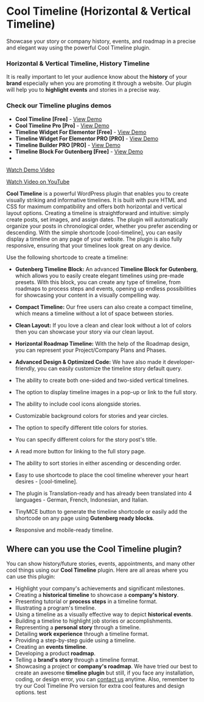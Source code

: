 # Cool Timeline (Horizontal & Vertical Timeline)
Showcase your story or company history, events, and roadmap in a precise and elegant way using the powerful Cool Timeline plugin.
### Horizontal & Vertical Timeline, History Timeline
It is really important to let your audience know about the **history** of your **brand** especially when you are promoting it through a website. Our plugin will help you to **highlight events** and stories in a precise way.
### Check our Timeline plugins demos
- **Cool Timeline [Free]** - [View Demo](https://cooltimeline.com/demo/cool-timeline-free/?utm_source=ctl_plugin&utm_medium=readme&utm_campaign=demo&utm_content=view_free_demo)
- **Cool Timeline Pro [Pro]** - [View Demo](https://cooltimeline.com/demo/cool-timeline-pro/?utm_source=ctl_plugin&utm_medium=readme&utm_campaign=demo&utm_content=view_pro_demo)
- **Timeline Widget For Elementor [Free]** - [View Demo](https://cooltimeline.com/demo/elementor-timeline/free/?utm_source=ctl_plugin&utm_medium=readme&utm_campaign=demo&utm_content=twea_free_demo)
- **Timeline Widget For Elementor PRO [PRO]** - [View Demo](https://cooltimeline.com/demo/elementor-timeline/?utm_source=ctl_plugin&utm_medium=readme&utm_campaign=demo&utm_content=twea_pro_demo)
- **Timeline Builder PRO [PRO]** - [View Demo](https://cooltimeline.com/demo/timeline-builder-pro/?utm_source=ctl_plugin&utm_medium=readme&utm_campaign=demo&utm_content=tbp_view_demo)
- **Timeline Block For Gutenberg [Free]** - [View Demo](https://cooltimeline.com/demo/gutenberg-timeline-block/?utm_source=ctl_plugin&utm_medium=readme&utm_campaign=demo&utm_content=tbg_demo)
- 
[Watch Demo Video](https://youtu.be/GElgo91RAmE)

[Watch Video on YouTube](https://www.youtube.com/watch?v=QkjCEnz2RoQ)

**Cool Timeline** is a powerful WordPress plugin that enables you to create visually striking and informative timelines. It is built with pure HTML and CSS for maximum compatibility and offers both horizontal and vertical layout options.
Creating a timeline is straightforward and intuitive: simply create posts, set images, and assign dates. The plugin will automatically organize your posts in chronological order, whether you prefer ascending or descending.
With the simple shortcode [cool-timeline], you can easily display a timeline on any page of your website. The plugin is also fully responsive, ensuring that your timelines look great on any device.

Use the following shortcode to create a timeline:
- **Gutenberg Timeline Block:** An advanced **Timeline Block for Gutenberg**, which allows you to easily create elegant timelines using pre-made presets. With this block, you can create any type of timeline, from roadmaps to process steps and events, opening up endless possibilities for showcasing your content in a visually compelling way.

- **Compact Timeline:** Our free users can also create a compact timeline, which means a timeline without a lot of space between stories.
- **Clean Layout:** If you love a clean and clear look without a lot of colors then you can showcase your story via our clean layout.
- **Horizontal Roadmap Timeline:** With the help of the Roadmap design, you can represent your Project/Company Plans and Phases.
- **Advanced Design & Optimized Code:** We have also made it developer-friendly, you can easily customize the timeline story default query.
- The ability to create both one-sided and two-sided vertical timelines.
- The option to display timeline images in a pop-up or link to the full story.
- The ability to include cool icons alongside stories.
- Customizable background colors for stories and year circles.
- The option to specify different title colors for stories.
- You can specify different colors for the story post's title.
- A read more button for linking to the full story page.
- The ability to sort stories in either ascending or descending order.
- Easy to use shortcode to place the cool timeline wherever your heart desires - [cool-timeline].
- The plugin is Translation-ready and has already been translated into 4 languages - German, French, Indonesian, and Italian.
- TinyMCE button to generate the timeline shortcode or easily add the shortcode on any page using **Gutenberg ready blocks**.
- Responsive and mobile-ready timeline.

## Where can you use the Cool Timeline plugin?
You can show history/future stories, events, appointments, and many other cool things using our **Cool Timeline** plugin. Here are all areas where you can use this plugin:
- Highlight your company's achievements and significant milestones.
- Creating a **historical timeline** to showcase a **company's history**.
- Presenting tutorial or **process steps** in a timeline format.
- Illustrating a program's timeline.
- Using a timeline as a visually effective way to depict **historical events**.
- Building a timeline to highlight job stories or accomplishments.
- Representing a **personal story** through a timeline.
- Detailing **work experience** through a timeline format.
- Providing a step-by-step guide using a timeline.
- Creating an **events timeline**.
- Developing a product **roadmap**.
- Telling a **brand's story** through a timeline format.
- Showcasing a project or **company's roadmap**.
We have tried our best to create an awesome **timeline plugin** but still, if you face any installation, coding, or design error, you can [contact us](mailto:contact@coolplugins.net) anytime. Also, remember to try our Cool Timeline Pro version for extra cool features and design options.
test



